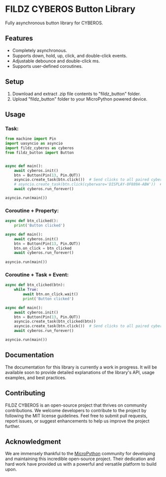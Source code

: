 # FILDZ CYBEROS Button Library

Fully asynchronous button library for CYBEROS.

## Features

* Completely asynchronous.
* Supports down, hold, up, click, and double-click events.
* Adjustable debounce and double-click ms.
* Supports user-defined coroutines.

## Setup

1. Download and extract .zip file contents to "fildz_button" folder.
2. Upload "fildz_button" folder to your MicroPython powered device.

## Usage

### Task:

```Python
from machine import Pin
import uasyncio as asyncio
import fildz_cyberos as cyberos
from fildz_button import Button


async def main():
    await cyberos.init()
    btn = Button(Pin(13, Pin.OUT))
    asyncio.create_task(btn.click())  # Send clicks to all paired cyberwares.
    # asyncio.create_task(btn.click(cyberware='DISPLAY-0F889A-ABW'))  # Send clicks to specific cyberware.
    await cyberos.run_forever()

asyncio.run(main())
```

### Coroutine + Property:

```Python
async def btn_clicked():
    print('Button clicked')

async def main():
    await cyberos.init()
    btn = Button(Pin(13, Pin.OUT))
    btn.on_click = btn_clicked
    await cyberos.run_forever()
    
asyncio.run(main())
```

### Coroutine + Task + Event:

```Python
async def btn_clicked(btn):
    while True:
        await btn.on_click.wait()
        print('Button clicked')

async def main():
    await cyberos.init()
    btn = Button(Pin(13, Pin.OUT))
    asyncio.create_task(btn_clicked(btn))
    asyncio.create_task(btn.click())  # Send clicks to all paired cyberwares.
    await cyberos.run_forever()

asyncio.run(main())
```

## Documentation

The documentation for this library is currently a work in progress. It will be available soon to provide detailed explanations of the library's API, usage examples, and best practices.

## Contributing

FILDZ CYBEROS is an open-source project that thrives on community contributions. We welcome developers to contribute to the project by following the MIT license guidelines. Feel free to submit pull requests, report issues, or suggest enhancements to help us improve the project further.

## Acknowledgment 

We are immensely thankful to the [MicroPython](https://github.com/micropython/micropython) community for developing and maintaining this incredible open-source project. Their dedication and hard work have provided us with a powerful and versatile platform to build upon.
